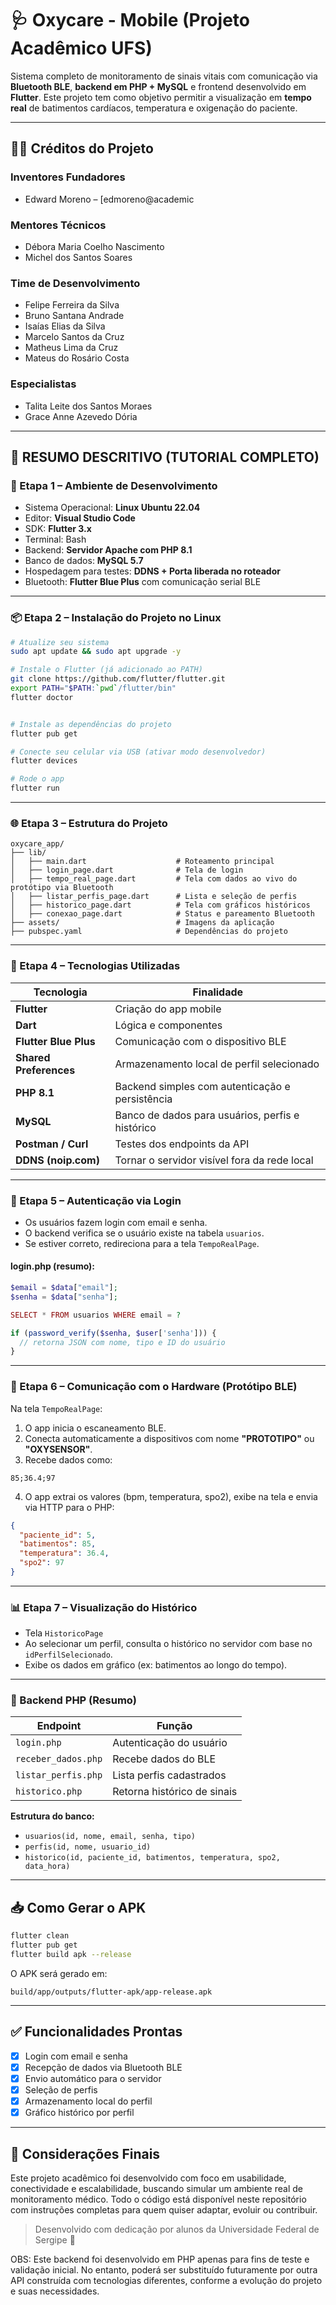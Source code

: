 
# 🩺 Oxycare - Mobile (Projeto Acadêmico UFS)

Sistema completo de monitoramento de sinais vitais com comunicação via **Bluetooth BLE**, **backend em PHP + MySQL** e frontend desenvolvido em **Flutter**. Este projeto tem como objetivo permitir a visualização em **tempo real** de batimentos cardíacos, temperatura e oxigenação do paciente.

---
## 🧑‍🔬 Créditos do Projeto

### Inventores Fundadores
- Edward Moreno – [edmoreno@academic

### Mentores Técnicos
- Débora Maria Coelho Nascimento  
- Michel dos Santos Soares

### Time de Desenvolvimento
- Felipe Ferreira da Silva  
- Bruno Santana Andrade  
- Isaías Elias da Silva  
- Marcelo Santos da Cruz  
- Matheus Lima da Cruz  
- Mateus do Rosário Costa

### Especialistas
- Talita Leite dos Santos Moraes  
- Grace Anne Azevedo Dória

---
## 🧪 RESUMO DESCRITIVO (TUTORIAL COMPLETO)

### 🔧 Etapa 1 – Ambiente de Desenvolvimento

- Sistema Operacional: **Linux Ubuntu 22.04**  
- Editor: **Visual Studio Code**  
- SDK: **Flutter 3.x**  
- Terminal: Bash  
- Backend: **Servidor Apache com PHP 8.1**  
- Banco de dados: **MySQL 5.7**  
- Hospedagem para testes: **DDNS + Porta liberada no roteador**  
- Bluetooth: **Flutter Blue Plus** com comunicação serial BLE

---

### 📦 Etapa 2 – Instalação do Projeto no Linux

```bash
# Atualize seu sistema
sudo apt update && sudo apt upgrade -y

# Instale o Flutter (já adicionado ao PATH)
git clone https://github.com/flutter/flutter.git
export PATH="$PATH:`pwd`/flutter/bin"
flutter doctor


# Instale as dependências do projeto
flutter pub get

# Conecte seu celular via USB (ativar modo desenvolvedor)
flutter devices

# Rode o app
flutter run
```

---

### 🌐 Etapa 3 – Estrutura do Projeto

```text
oxycare_app/
├── lib/
│   ├── main.dart                    # Roteamento principal
│   ├── login_page.dart              # Tela de login
│   ├── tempo_real_page.dart         # Tela com dados ao vivo do protótipo via Bluetooth
│   ├── listar_perfis_page.dart      # Lista e seleção de perfis
│   ├── historico_page.dart          # Tela com gráficos históricos
│   ├── conexao_page.dart            # Status e pareamento Bluetooth
├── assets/                          # Imagens da aplicação
├── pubspec.yaml                     # Dependências do projeto
```

---

### 🧠 Etapa 4 – Tecnologias Utilizadas

| Tecnologia | Finalidade |
|-----------|------------|
| **Flutter** | Criação do app mobile |
| **Dart** | Lógica e componentes |
| **Flutter Blue Plus** | Comunicação com o dispositivo BLE |
| **Shared Preferences** | Armazenamento local de perfil selecionado |
| **PHP 8.1** | Backend simples com autenticação e persistência |
| **MySQL** | Banco de dados para usuários, perfis e histórico |
| **Postman / Curl** | Testes dos endpoints da API |
| **DDNS (noip.com)** | Tornar o servidor visível fora da rede local |

---

### 🔐 Etapa 5 – Autenticação via Login

- Os usuários fazem login com email e senha.
- O backend verifica se o usuário existe na tabela `usuarios`.
- Se estiver correto, redireciona para a tela `TempoRealPage`.

#### login.php (resumo):

```php
$email = $data["email"];
$senha = $data["senha"];

SELECT * FROM usuarios WHERE email = ?

if (password_verify($senha, $user['senha'])) {
  // retorna JSON com nome, tipo e ID do usuário
}
```

---

### 🧬 Etapa 6 – Comunicação com o Hardware (Protótipo BLE)

Na tela `TempoRealPage`:

1. O app inicia o escaneamento BLE.
2. Conecta automaticamente a dispositivos com nome **"PROTOTIPO"** ou **"OXYSENSOR"**.
3. Recebe dados como:

```
85;36.4;97
```

4. O app extrai os valores (bpm, temperatura, spo2), exibe na tela e envia via HTTP para o PHP:

```json
{
  "paciente_id": 5,
  "batimentos": 85,
  "temperatura": 36.4,
  "spo2": 97
}
```

---

### 📊 Etapa 7 – Visualização do Histórico

- Tela `HistoricoPage`
- Ao selecionar um perfil, consulta o histórico no servidor com base no `idPerfilSelecionado`.
- Exibe os dados em gráfico (ex: batimentos ao longo do tempo).

---

### 📡 Backend PHP (Resumo)

| Endpoint | Função |
|----------|--------|
| `login.php` | Autenticação do usuário |
| `receber_dados.php` | Recebe dados do BLE |
| `listar_perfis.php` | Lista perfis cadastrados |
| `historico.php` | Retorna histórico de sinais |

**Estrutura do banco:**
- `usuarios(id, nome, email, senha, tipo)`
- `perfis(id, nome, usuario_id)`
- `historico(id, paciente_id, batimentos, temperatura, spo2, data_hora)`

---

## 📥 Como Gerar o APK

```bash
flutter clean
flutter pub get
flutter build apk --release
```

O APK será gerado em:
```
build/app/outputs/flutter-apk/app-release.apk
```

---

## ✅ Funcionalidades Prontas

- [x] Login com email e senha  
- [x] Recepção de dados via Bluetooth BLE  
- [x] Envio automático para o servidor  
- [x] Seleção de perfis  
- [x] Armazenamento local do perfil  
- [x] Gráfico histórico por perfil  

---

## 💬 Considerações Finais

Este projeto acadêmico foi desenvolvido com foco em usabilidade, conectividade e escalabilidade, buscando simular um ambiente real de monitoramento médico. Todo o código está disponível neste repositório com instruções completas para quem quiser adaptar, evoluir ou contribuir.

> Desenvolvido com dedicação por alunos da Universidade Federal de Sergipe 💙

OBS: Este backend foi desenvolvido em PHP apenas para fins de teste e validação inicial. No entanto, poderá ser substituído futuramente por outra API construída com tecnologias diferentes, conforme a evolução do projeto e suas necessidades.
